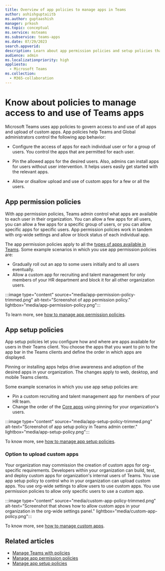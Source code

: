 ```yaml
---
title: Overview of app policies to manage apps in Teams
author: ashishguptaiitb
ms.author: guptaashish
manager: prkosh
ms.topic: conceptual
ms.service: msteams
ms.subservice: teams-apps
ms.date: 07/29/2023
search.appverid: 
description: Learn about app permission policies and setup policies that are used to manage apps in Microsoft Teams.
audience: admin
ms.localizationpriority: high
appliesto: 
  - Microsoft Teams
ms.collection: 
  - M365-collaboration
---
```


# Know about policies to manage access to and use of Teams apps

Microsoft Teams uses app policies to govern access to and use of all apps and upload of custom apps. App policies help Teams and Global administrators control the following app behavior:

* Configure the access of apps for each individual user or for a group of users. You control the apps that are permitted for each user.

* Pin the allowed apps for the desired users. Also, admins can install apps for users without user intervention. It helps users easily get started with the relevant apps.

* Allow or disallow upload and use of custom apps for a few or all the users.

## App permission policies

With app permission policies, Teams admin control what apps are available to each user in their organization. You can allow a few apps for all users, you can allow a few apps for a specific group of users, or you can allow specific apps for specific users. App permission policies work in tandem with org-wide settings and allow or block status of each individual app.

The app permission policies apply to all the [types of apps available in Teams](apps-in-teams.md). Some example scenarios in which you use app permission policies are:

* Gradually roll out an app to some users initially and to all users eventually.
* Allow a custom app for recruiting and talent management for only members of your HR department and block it for all other organization users.

:::image type="content" source="media/app-permission-policy-trimmed.png" alt-text="Screenshot of app permission policy." lightbox="media/app-permission-policy.png":::

To learn more, see [how to manage app permission policies](teams-app-permission-policies.md).

## App setup policies

App setup policies let you configure how and where are apps available for users in their Teams client. You choose the apps that you want to pin to the app bar in the Teams clients and define the order in which apps are displayed.

Pinning or installing apps helps drive awareness and adoption of the desired apps in your organization. The changes apply to web, desktop, and mobile Teams clients.

Some example scenarios in which you use app setup policies are:

* Pin a custom recruiting and talent management app for members of your HR team.
* Change the order of the [Core apps](apps-in-teams.md#core-apps) using pinning for your organization's users.

:::image type="content" source="media/app-setup-policy-trimmed.png" alt-text="Screenshot of app setup policy in Teams admin center." lightbox="media/app-setup-policy.png":::

To know more, see [how to manage app setup policies](teams-app-setup-policies.md).

### Option to upload custom apps

Your organization may commission the creation of custom apps for org-specific requirements. Developers within your organization can build, test, and deploy custom apps for organization's internal users of Teams. You use app setup policy to control who in your organization can upload custom apps. You use org-wide settings to allow users to use custom apps. You use permission policies to allow only specific users to use a custom app.

:::image type="content" source="media/custom-app-policy-trimmed.png" alt-text="Screenshot that shows how to allow custom apps in your organization in the org-wide settings panel." lightbox="media/custom-app-policy.png":::

To know more, see [how to manage custom apps](teams-custom-app-policies-and-settings.md).

## Related articles

* [Manage Teams with policies](manage-teams-with-policies.md)
* [Manage app permission policies](teams-app-permission-policies.md)
* [Manage app setup policies](teams-app-setup-policies.md)
